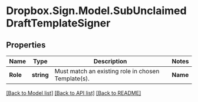 # Dropbox.Sign.Model.SubUnclaimedDraftTemplateSigner

## Properties

Name | Type | Description | Notes
------------ | ------------- | ------------- | -------------
**Role** | **string** |  Must match an existing role in chosen Template(s).  | **Name** | **string** |  The name of the signer filling the role of `role`.  | **EmailAddress** | **string** |  The email address of the signer filling the role of `role`.  | 

[[Back to Model list]](../README.md#documentation-for-models) [[Back to API list]](../README.md#documentation-for-api-endpoints) [[Back to README]](../README.md)

